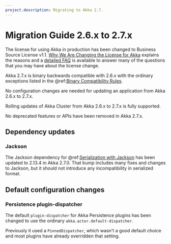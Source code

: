 ```yaml
---
project.description: Migrating to Akka 2.7.
---
```

# Migration Guide 2.6.x to 2.7.x

The license for using Akka in production has been changed to Business Source License v1.1.
[Why We Are Changing the License for Akka](https://www.lightbend.com/blog/why-we-are-changing-the-license-for-akka)
explains the reasons and a [detailed FAQ](https://www.lightbend.com/akka/license-faq) is available to answer many of
the questions that you may have about the license change.

Akka 2.7.x is binary backwards compatible with 2.6.x with the ordinary exceptions listed in the
@ref:[Binary Compatibility Rules](../common/binary-compatibility-rules.md).

No configuration changes are needed for updating an application from Akka 2.6.x to 2.7.x.

Rolling updates of Akka Cluster from Akka 2.6.x to 2.7.x is fully supported.

No deprecated features or APIs have been removed in Akka 2.7.x.

## Dependency updates

### Jackson

The Jackson dependency for @ref:[Serialization with Jackson](../serialization-jackson.md) has been updated to 2.13.4
in Akka 2.7.0. That bump includes many fixes and changes to Jackson, but it should not introduce any incompatibility
in serialized format.

## Default configuration changes

### Persistence plugin-dispatcher

The default `plugin-dispatcher` for Akka Persistence plugins has been changed to use the ordinary
`akka.actor.default-dispatcher`.

Previously it used a `PinnedDispatcher`, which wasn't a good default choice and most plugins have already
overridden that setting.

